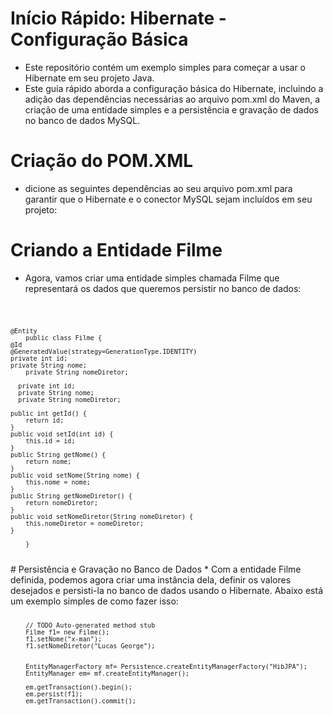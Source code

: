 # Início Rápido: Hibernate - Configuração Básica
* Este repositório contém um exemplo simples para começar a usar o Hibernate em seu projeto Java.
* Este guia rápido aborda a configuração básica do Hibernate, incluindo a adição das dependências necessárias ao arquivo pom.xml do Maven, a criação de uma entidade simples e a persistência e gravação de dados no banco de dados MySQL.
# Criação do POM.XML
* dicione as seguintes dependências ao seu arquivo pom.xml para garantir que o Hibernate e o conector MySQL sejam incluídos em seu projeto:
  
# Criando a Entidade Filme
* Agora, vamos criar uma entidade simples chamada Filme que representará os dados que queremos persistir no banco de dados:

<code> 
	
	@Entity
        public class Filme {
	@Id
	@GeneratedValue(strategy=GenerationType.IDENTITY)
	private int id;
	private String nome;
	    private String nomeDiretor;
	
	  private int id;
	  private String nome;
	  private String nomeDiretor;
	
	public int getId() {
		return id;
	}
	public void setId(int id) {
		this.id = id;
	}
	public String getNome() {
		return nome;
	}
	public void setNome(String nome) {
		this.nome = nome;
	}
	public String getNomeDiretor() {
		return nomeDiretor;
	}
	public void setNomeDiretor(String nomeDiretor) {
		this.nomeDiretor = nomeDiretor;
	}
	
        }
</code>
# Persistência e Gravação no Banco de Dados
* Com a entidade Filme definida, podemos agora criar uma instância dela, definir os valores desejados e persisti-la no banco de dados usando o Hibernate. Abaixo está um exemplo simples de como fazer isso:
  <code>
  
		// TODO Auto-generated method stub
		Filme f1= new Filme();
		f1.setNome("x-man");
		f1.setNomeDiretor("Lucas George");
		
		
		EntityManagerFactory mf= Persistence.createEntityManagerFactory("HibJPA");
		EntityManager em= mf.createEntityManager();
		
		em.getTransaction().begin();
		em.persist(f1);
		em.getTransaction().commit();



</code>

